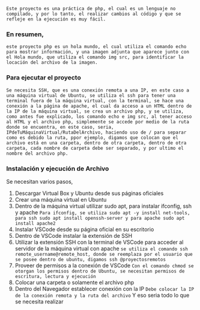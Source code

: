 `Este proyecto es una práctica de php, el cual es un lenguaje no compilado, y por lo tanto, el realizar cambios al código y que se refleje en la ejecución es muy fácil.`

### En resumen, 
`este proyecto php es un hola mundo, el cual utiliza el comando echo para mostrar información, y una imagen adjunta que aparece junto con el Hola mundo, que utiliza el comando img src, para identificar la locación del archivo de la imagen.` 
### Para ejecutar el proyecto 
`Se necesita SSH, que es una conexión remota a una IP, en este caso a una máquina virtual de Ubuntu, se utiliza el ssh para tener una terminal fuera de la máquina virtual, con la terminal, se hace una conexión a la página de apache, el cual da acceso a un HTML dentro de la IP de la máquina virtual, se crea un archivo php, y se utiliza, como antes fue explicado, los comando echo e img src, al tener acceso al HTML y el archivo php, simplemente se accede por medio de la ruta donde se encuentra, en este caso, seria, IPdeTuMáquinaVirtual/RutaDelArchivo, haciendo uso de / para separar como es debido la ruta, ppor ejemplo, digamos que colocan que el archivo está en una carpeta, dentro de otra carpeta, dentro de otra carpeta, cada nombre de carpeta debe ser separado, y por ultimo el nombre del archivo php.`

### Instalación y ejecución de Archivo
Se necesitan varios pasos, 
1. Descargar Virtual Box y Ubuntu desde sus páginas oficiales
2. Crear una máquina virtual en Ubuntu
3. Dentro de la máquina virtual utilizar sudo apt, para instalar ifconfig, ssh y apache
``` Para ifconfig, se utiliza sudo apt -y install net-tools, para ssh sudo apt install openssh-server y para apache sudo apt install apache2 ```
4. Instalar VSCode desde su página oficial en su escritorio
5. Dentro de VSCode instalar la extensión de SSH
6. Utilizar la extensión SSH con la terminal de VSCode para acceder al servidor de la máquina virtual con apache
``` se utiliza el comando ssh remote_username@remote_host, donde se reemplaza por el usuario que se posee dentro de ubuntu, digamos ssh @proyectosremotos ```
7. Proveer de permisos a la conexión de VSCode
``` Con el comando chmod se otorgan los permisos dentro de Ubuntu, se necesitan permisos de escritura, lectura y ejecución ```
8. Colocar una carpeta o solamente el archivo php
9. Dentro del Navegador establecer conexión con la IP
``` Debe colocar la IP de la conexión remota y la ruta del archivo ```
Y eso seria todo lo que se necesita realizar
